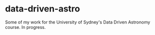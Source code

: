 # data-driven-astro
Some of my work for the University of Sydney's Data Driven Astronomy course. In progress.
